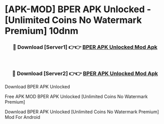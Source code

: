 # [APK-MOD] BPER APK Unlocked - [Unlimited Coins No Watermark Premium] 10dnm



<div align="center">
<h3>🔴 Download [Server1] 👉👉 <a href="https://momento.my/?title=BPER_APK_Unlocked">BPER APK Unlocked Mod Apk</a></h3><br>

<h3>🔴 Download [Server2] 👉👉 <a href="https://momento.my/?title=BPER_APK_Unlocked">BPER APK Unlocked Mod Apk</a></h3>
</div>



Download BPER APK Unlocked 

Free APK MOD BPER APK Unlocked [Unlimited Coins No Watermark Premium]

Download BPER APK Unlocked [Unlimited Coins No Watermark Premium] Mod For Android
